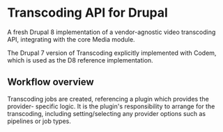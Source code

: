 # Transcoding API for Drupal

A fresh Drupal 8 implementation of a vendor-agnostic video transcoding
API, integrating with the core Media module.

The Drupal 7 version of Transcoding explicitly implemented with Codem,
which is used as the D8 reference implementation.

## Workflow overview

Transcoding jobs are created, referencing a plugin which provides the provider-
specific logic. It is the plugin's responsibility to arrange for the transcoding,
including setting/selecting any provider options such as pipelines or job types.
